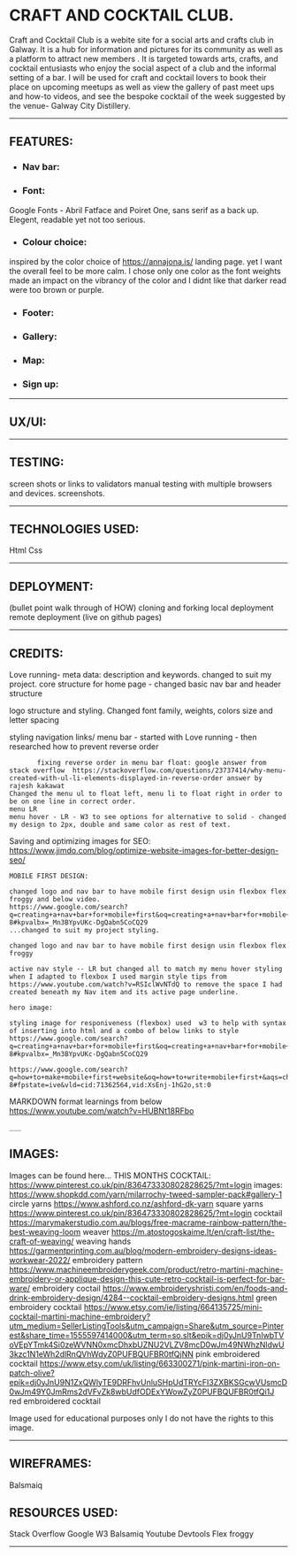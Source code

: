 # CRAFT AND COCKTAIL CLUB.

Craft and Cocktail Club is a webite site for a social arts and crafts club in Galway. It is a hub for information and pictures for its community as well as a platform to attract new members . It is targeted towards arts, crafts, and cocktail entusiasts who enjoy the social aspect of a club and the informal setting of a bar. I will be used for craft and cocktail lovers to book their place on upcoming meetups as well as view the gallery of past meet ups and how-to videos, and see the bespoke cocktail of the week suggested by the venue- Galway City Distillery.

___

## FEATURES:

* ### Nav bar:



* ### Font:
Google Fonts - Abril Fatface and Poiret One, sans serif as a back up. Elegent, readable yet not too serious.

* ### Colour choice:
inspired by the color choice of https://annajona.is/ landing page. yet I want the overall feel to be more calm.
I chose only one color as the font weights made an impact on the vibrancy of the color and I didnt like that darker read were too brown or purple. 

* ### Footer:

* ### Gallery:

* ### Map:

* ### Sign up:

___

## UX/UI:

___

## TESTING:
screen shots or links to validators
manual testing with multiple browsers and devices. screenshots.

___

## TECHNOLOGIES USED:

Html
Css

___

## DEPLOYMENT:
(bullet point walk through of HOW)
cloning and forking
local deployment
remote deployment (live on github pages)

___

## CREDITS:

Love running- meta data: description and keywords. changed to suit my project.
            core structure for home page - changed 
            basic nav bar and header structure

 logo structure and styling. Changed font family, weights, colors size and letter spacing

 styling navigation links/ menu bar - started with Love running - then researched how to prevent reverse order
            
           fixing reverse order in menu bar float: google answer from stack overflow  https://stackoverflow.com/questions/23737414/why-menu-created-with-ul-li-elements-displayed-in-reverse-order answer by rajesh kakawat
    Changed the menu ul to float left, menu li to float right in order to be on one line in correct order. 
    menu LR 
    menu hover - LR - W3 to see options for alternative to solid - changed my design to 2px, double and same color as rest of text. 

Saving and optimizing images for SEO: 
https://www.jimdo.com/blog/optimize-website-images-for-better-design-seo/

    MOBILE FIRST DESIGN: 

    changed logo and nav bar to have mobile first design usin flexbox flex froggy and below video. 
    https://www.google.com/search?q=creating+a+nav+bar+for+mobile+first&oq=creating+a+nav+bar+for+mobile+first+&aqs=chrome..69i57j33i10i160l5.20679j1j7&sourceid=chrome&ie=UTF-8#kpvalbx=_Mn3BYpvUKc-DgQabn5CoCQ29
    ...changed to suit my project styling.

    changed logo and nav bar to have mobile first design usin flexbox flex froggy

    active nav style -- LR but changed all to match my menu hover styling
    when I adapted to flexbox I used margin style tips from https://www.youtube.com/watch?v=RSIclWvNTdQ to remove the space I had created beneath my Nav item and its active page underline.

    hero image:

    styling image for responiveness (flexbox) used  w3 to help with syntax of inserting into html and a combo of below links to style 
    https://www.google.com/search?q=creating+a+nav+bar+for+mobile+first&oq=creating+a+nav+bar+for+mobile+first+&aqs=chrome..69i57j33i10i160l5.20679j1j7&sourceid=chrome&ie=UTF-8#kpvalbx=_Mn3BYpvUKc-DgQabn5CoCQ29

    https://www.google.com/search?q=how+to+make+mobile+first+website&oq=how+to+write+mobile+first+&aqs=chrome.2.0i512j69i57j0i22i30j0i10i22i30j0i22i30l3j0i15i22i30j0i390l2.16112j0j7&sourceid=chrome&ie=UTF-8#fpstate=ive&vld=cid:71362564,vid:XsEnj-1hG2o,st:0

MARKDOWN format learnings from below
https://www.youtube.com/watch?v=HUBNt18RFbo

    ___
## IMAGES: 

Images can be found here...
THIS MONTHS COCKTAIL: https://www.pinterest.co.uk/pin/836473330802828625/?mt=login
images: https://www.shopkdd.com/yarn/milarrochy-tweed-sampler-pack#gallery-1 circle yarns
https://www.ashford.co.nz/ashford-dk-yarn square yarns 
https://www.pinterest.co.uk/pin/836473330802828625/?mt=login cocktail
https://marymakerstudio.com.au/blogs/free-macrame-rainbow-pattern/the-best-weaving-loom weaver
https://m.atostogoskaime.lt/en/craft-list/the-craft-of-weaving/ weaving hands
https://garmentprinting.com.au/blog/modern-embroidery-designs-ideas-workwear-2022/ embroidery pattern
https://www.machineembroiderygeek.com/product/retro-martini-machine-embroidery-or-applique-design-this-cute-retro-cocktail-is-perfect-for-bar-ware/ embroidery coctail
https://www.embroideryshristi.com/en/foods-and-drink-embroidery-design/4284--cocktail-embroidery-designs.html green embroidery cocktail
https://www.etsy.com/ie/listing/664135725/mini-cocktail-martini-machine-embroidery?utm_medium=SellerListingTools&utm_campaign=Share&utm_source=Pinterest&share_time=1555597414000&utm_term=so.slt&epik=dj0yJnU9TnIwbTVoVEpYTmk4Si0zeWVNN0xmcDhxbUZNU2VLZV8mcD0wJm49NWhzNldwU3kzc1N1eWh2dlRnQVhWdyZ0PUFBQUFBR0tfQjNN pink embroidered cocktail
https://www.etsy.com/uk/listing/663300271/pink-martini-iron-on-patch-olive?epik=dj0yJnU9N1ZxQWlyTE9DRFhvUnluSHpUdTRYcFI3ZXBKSGcwVUsmcD0wJm49Y0JmRms2dVFvZk8wbUdfODExYWowZyZ0PUFBQUFBR0tfQi1J red embroidered cocktail

Image used for educational purposes only I do not have the rights to this image.

___
## WIREFRAMES:

Balsmaiq

## RESOURCES USED:

Stack Overflow
Google
W3
Balsamiq 
Youtube
Devtools
Flex froggy

___
